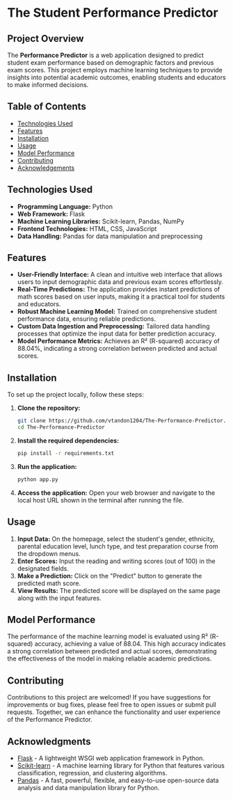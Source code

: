 # The Student Performance Predictor

## Project Overview
The **Performance Predictor** is a web application designed to predict student exam performance based on demographic factors and previous exam scores. This project employs machine learning techniques to provide insights into potential academic outcomes, enabling students and educators to make informed decisions.

## Table of Contents
- [Technologies Used](#technologies-used)
- [Features](#features)
- [Installation](#installation)
- [Usage](#usage)
- [Model Performance](#model-performance)
- [Contributing](#contributing)
- [Acknowledgements](#acknowledgments)

## Technologies Used
- **Programming Language:** Python
- **Web Framework:** Flask
- **Machine Learning Libraries:** Scikit-learn, Pandas, NumPy
- **Frontend Technologies:** HTML, CSS, JavaScript
- **Data Handling:** Pandas for data manipulation and preprocessing

## Features
- **User-Friendly Interface:** A clean and intuitive web interface that allows users to input demographic data and previous exam scores effortlessly.
- **Real-Time Predictions:** The application provides instant predictions of math scores based on user inputs, making it a practical tool for students and educators.
- **Robust Machine Learning Model:** Trained on comprehensive student performance data, ensuring reliable predictions.
- **Custom Data Ingestion and Preprocessing:** Tailored data handling processes that optimize the input data for better prediction accuracy.
- **Model Performance Metrics:** Achieves an R² (R-squared) accuracy of 88.04%, indicating a strong correlation between predicted and actual scores.

## Installation
To set up the project locally, follow these steps:

1. **Clone the repository:**
   ```bash
   git clone https://github.com/vtandon1204/The-Performance-Predictor.git
   cd The-Performance-Predictor
2. **Install the required dependencies:**
   ```bash
   pip install -r requirements.txt
3. **Run the application:**
   ```bash
   python app.py
4. **Access the application:** Open your web browser and navigate to the local host URL shown in the terminal after running the file.


## Usage
1. **Input Data:** On the homepage, select the student's gender, ethnicity, parental education level, lunch type, and test preparation course from the dropdown menus.
2. **Enter Scores:** Input the reading and writing scores (out of 100) in the designated fields.
3. **Make a Prediction:** Click on the "Predict" button to generate the predicted math score.
4. **View Results:** The predicted score will be displayed on the same page along with the input features.

## Model Performance
The performance of the machine learning model is evaluated using R² (R-squared) accuracy, achieving a value of 88.04. This high accuracy indicates 
a strong correlation between predicted and actual scores, demonstrating the effectiveness of the model in making reliable academic predictions.

## Contributing
Contributions to this project are welcomed! If you have suggestions for improvements or bug fixes, please feel free to open issues or submit pull 
requests. Together, we can enhance the functionality and user experience of the Performance Predictor.

## Acknowledgments
- [Flask](https://flask.palletsprojects.com/) - A lightweight WSGI web application framework in Python.
- [Scikit-learn](https://scikit-learn.org/) - A machine learning library for Python that features various classification, regression, and clustering algorithms.
- [Pandas](https://pandas.pydata.org/) - A fast, powerful, flexible, and easy-to-use open-source data analysis and data manipulation library for Python.